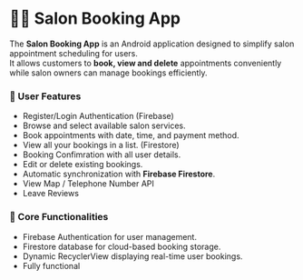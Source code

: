 # 💇‍♀️ Salon Booking App

The **Salon Booking App** is an Android application designed to simplify salon appointment scheduling for users.  
It allows customers to **book, view and delete** appointments conveniently while salon owners can manage bookings efficiently.

### 👤 User Features
- Register/Login Authentication (Firebase)
- Browse and select available salon services.
- Book appointments with date, time, and payment method.
- View all your bookings in a list. (Firestore)
- Booking Confimration with all user details.
- Edit or delete existing bookings.
- Automatic synchronization with **Firebase Firestore**.
- View Map / Telephone Number API
- Leave Reviews

### 🧩 Core Functionalities
- Firebase Authentication for user management.
- Firestore database for cloud-based booking storage.
- Dynamic RecyclerView displaying real-time user bookings.
- Fully functional

